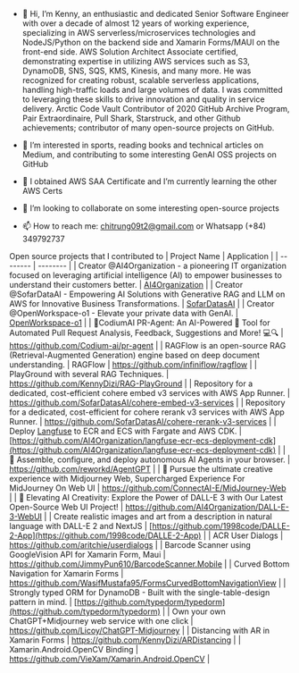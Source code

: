 - 👋 Hi, I’m Kenny, an enthusiastic and dedicated Senior Software Engineer with over a decade of almost 12 years of working experience, specializing in AWS serverless/microservices technologies and NodeJS/Python on the backend side and Xamarin Forms/MAUI on the front-end side. AWS Solution Architect Associate certified, demonstrating expertise in utilizing AWS services such as S3, DynamoDB, SNS, SQS, KMS, Kinesis, and many more. He was recognized for creating robust, scalable serverless applications, handling high-traffic loads and large volumes of data. I was committed to leveraging these skills to drive innovation and quality in service delivery. Arctic Code Vault Contributor of 2020 GitHub Archive Program, Pair Extraordinaire, Pull Shark, Starstruck, and other Github achievements; contributor of many open-source projects on GitHub.

- 👀 I’m interested in sports, reading books and technical articles on Medium, and contributing to some interesting GenAI OSS projects on GitHub
- 🌱 I obtained AWS SAA Certificate and I’m currently learning the other AWS Certs
- 💞️ I’m looking to collaborate on some interesting open-source projects
- 📫 How to reach me: chitrung09t2@gmail.com or Whatsapp (+84) 349792737

<!---
KennyDizi/KennyDizi is a ✨ special ✨ repository because its `README.md` (this file) appears on your GitHub profile.
You can click the Preview link to take a look at your changes.
--->
Open source projects that I contributed to
| Project Name | Application |
| -------- | -------- |
| Creator @AI4Organization - a pioneering IT organization focused on leveraging artificial intelligence (AI) to empower businesses to understand their customers better.    | [AI4Organization](https://github.com/AI4Organization)    |
| Creator @SofarDataAI - Empowering AI Solutions with Generative RAG and LLM on AWS for Innovative Business Transformations.     | [SofarDatasAI](https://github.com/SofarDatasAI)    |
| Creator @OpenWorkspace-o1 - Elevate your private data with GenAI.    | [OpenWorkspace-o1](https://github.com/OpenWorkspace-o1)     |
| 🚀CodiumAI PR-Agent: An AI-Powered 🤖 Tool for Automated Pull Request Analysis, Feedback, Suggestions and More! 💻🔍    | https://github.com/Codium-ai/pr-agent    |
| RAGFlow is an open-source RAG (Retrieval-Augmented Generation) engine based on deep document understanding.     | RAGFlow    | https://github.com/infiniflow/ragflow    |
| PlayGround with several RAG Techniques.     | https://github.com/KennyDizi/RAG-PlayGround    |
| Repository for a dedicated, cost-efficient cohere embed v3 services with AWS App Runner.     | https://github.com/SofarDatasAI/cohere-embed-v3-services    |
| Repository for a dedicated, cost-efficient for cohere rerank v3 services with AWS App Runner.     | https://github.com/SofarDatasAI/cohere-rerank-v3-services    |
| Deploy [Langfuse](https://github.com/langfuse/langfuse) to ECR and ECS with Fargate and AWS CDK.     | [https://github.com/AI4Organization/langfuse-ecr-ecs-deployment-cdk](https://github.com/AI4Organization/langfuse-ecr-ecs-deployment-cdk)    |
| 🤖 Assemble, configure, and deploy autonomous AI Agents in your browser.    | https://github.com/reworkd/AgentGPT    |
| 🍎 Pursue the ultimate creative experience with Midjourney Web, Supercharged Experience For MidJourney On Web UI    | https://github.com/ConnectAI-E/MidJourney-Web    |
| 🚀 Elevating AI Creativity: Explore the Power of DALL-E 3 with Our Latest Open-Source Web UI Project!    | https://github.com/AI4Organization/DALL-E-3-WebUI    |
| Create realistic images and art from a description in natural language with DALL-E 2 and NextJS    | [https://github.com/1998code/DALLE-2-App](https://github.com/1998code/DALLE-2-App)    |
| ACR User Dialogs    | https://github.com/aritchie/userdialogs    |
| Barcode Scanner using GoogleVision API for Xamarin Form, Maui    | https://github.com/JimmyPun610/BarcodeScanner.Mobile    |
| Curved Bottom Navigation for Xamarin Forms    | https://github.com/WasifMustafa95/FormsCurvedBottomNavigationView    |
| Strongly typed ORM for DynamoDB - Built with the single-table-design pattern in mind.    | [https://github.com/typedorm/typedorm](https://github.com/typedorm/typedorm)    |
| Own your own ChatGPT+Midjourney web service with one click     | https://github.com/Licoy/ChatGPT-Midjourney    |
| Distancing with AR in Xamarin Forms     | https://github.com/KennyDizi/ARDistancing    |
| Xamarin.Android.OpenCV Binding     | https://github.com/VieXam/Xamarin.Android.OpenCV    |
